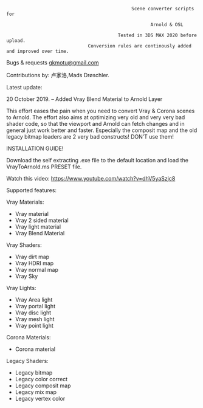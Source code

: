 
      
      
                          
                                                  Scene converter scripts for
                                                           
                                                         Arnold & OSL

                                             Tested in 3DS MAX 2020 before upload.
                                  Conversion rules are continously added and improved over time.





Bugs & requests gkmotu@gmail.com

Contributions by:
卢家洛,Mads Drøschler.

Latest update:

20 October 2019.
– Added Vray Blend Material to Arnold Layer

This effort eases the pain when you need to convert Vray & Corona scenes to Arnold.
The effort also aims at optimizing very old and very very bad shader code, so that the viewport and Arnold can fetch changes and in general just work better and faster.
Especially the composit map and the old legacy bitmap loaders are 2 very bad constructs! DON’T use them!



INSTALLATION GUIDE!

Download the self extracting .exe file to the default location and load the VrayToArnold.ms PRESET file.

Watch this video: https://www.youtube.com/watch?v=dhV5yaSzjc8




Supported features:

Vray Materials:

- Vray material
- Vray 2 sided material
- Vray light material
- Vray Blend Material

Vray Shaders:

- Vray dirt map
- Vray HDRI map
- Vray normal map
- Vray Sky

Vray Lights:

- Vray Area light
- Vray portal light
- Vray disc light
- Vray mesh light
- Vray point light

Corona Materials:

- Corona material

Legacy Shaders:

- Legacy bitmap
- Legacy color correct
- Legacy composit map
- Legacy mix map
- Legacy vertex color
